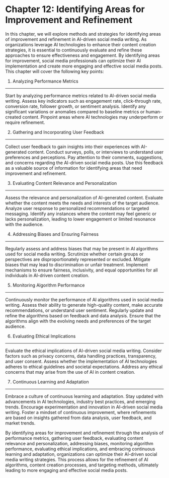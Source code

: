 Chapter 12: Identifying Areas for Improvement and Refinement
============================================================

In this chapter, we will explore methods and strategies for identifying areas of improvement and refinement in AI-driven social media writing. As organizations leverage AI technologies to enhance their content creation strategies, it is essential to continuously evaluate and refine these approaches to ensure effectiveness and engagement. By identifying areas for improvement, social media professionals can optimize their AI implementation and create more engaging and effective social media posts. This chapter will cover the following key points:

1. Analyzing Performance Metrics
--------------------------------

Start by analyzing performance metrics related to AI-driven social media writing. Assess key indicators such as engagement rate, click-through rate, conversion rate, follower growth, or sentiment analysis. Identify any significant variations or anomalies compared to baseline metrics or human-created content. Pinpoint areas where AI technologies may underperform or require refinement.

2. Gathering and Incorporating User Feedback
--------------------------------------------

Collect user feedback to gain insights into their experiences with AI-generated content. Conduct surveys, polls, or interviews to understand user preferences and perceptions. Pay attention to their comments, suggestions, and concerns regarding the AI-driven social media posts. Use this feedback as a valuable source of information for identifying areas that need improvement and refinement.

3. Evaluating Content Relevance and Personalization
---------------------------------------------------

Assess the relevance and personalization of AI-generated content. Evaluate whether the content meets the needs and interests of the target audience. Analyze user response to personalized recommendations or targeted messaging. Identify any instances where the content may feel generic or lacks personalization, leading to lower engagement or limited resonance with the audience.

4. Addressing Biases and Ensuring Fairness
------------------------------------------

Regularly assess and address biases that may be present in AI algorithms used for social media writing. Scrutinize whether certain groups or perspectives are disproportionately represented or excluded. Mitigate biases that may lead to discrimination or unfair treatment. Implement mechanisms to ensure fairness, inclusivity, and equal opportunities for all individuals in AI-driven content creation.

5. Monitoring Algorithm Performance
-----------------------------------

Continuously monitor the performance of AI algorithms used in social media writing. Assess their ability to generate high-quality content, make accurate recommendations, or understand user sentiment. Regularly update and refine the algorithms based on feedback and data analysis. Ensure that the algorithms align with the evolving needs and preferences of the target audience.

6. Evaluating Ethical Implications
----------------------------------

Evaluate the ethical implications of AI-driven social media writing. Consider factors such as privacy concerns, data handling practices, transparency, and user consent. Assess whether the implementation of AI technologies adheres to ethical guidelines and societal expectations. Address any ethical concerns that may arise from the use of AI in content creation.

7. Continuous Learning and Adaptation
-------------------------------------

Embrace a culture of continuous learning and adaptation. Stay updated with advancements in AI technologies, industry best practices, and emerging trends. Encourage experimentation and innovation in AI-driven social media writing. Foster a mindset of continuous improvement, where refinements are based on insights gathered from data analysis, user feedback, and market trends.

By identifying areas for improvement and refinement through the analysis of performance metrics, gathering user feedback, evaluating content relevance and personalization, addressing biases, monitoring algorithm performance, evaluating ethical implications, and embracing continuous learning and adaptation, organizations can optimize their AI-driven social media writing strategies. This process allows for the refinement of AI algorithms, content creation processes, and targeting methods, ultimately leading to more engaging and effective social media posts.
